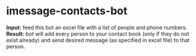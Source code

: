 # imessage-contacts-bot
**Input:** feed this bot an excel file with a list of people and phone numbers. 
<br/>**Result:** bot will add every person to your contact book (only if they do not exist already) and send desired message (as specified in excel file) to that person.
